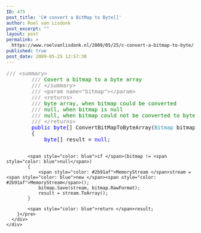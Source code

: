 ```yaml
---
ID: 475
post_title: 'C# convert a BitMap to Byte[]'
author: Roel van Lisdonk
post_excerpt: ""
layout: post
permalink: >
  https://www.roelvanlisdonk.nl/2009/05/25/c-convert-a-bitmap-to-byte/
published: true
post_date: 2009-05-25 12:57:30
---
```

<div class="padten">   <div class="ms-inputuserfield padfive seventyp">     <div>       <div class="ExternalClass427972A24B7F4B9399E1EDF659992FA1">         <pre class="code"><span style="color: gray">/// &lt;summary&gt;
        /// </span><span style="color: green">Covert a bitmap to a byte array
        </span><span style="color: gray">/// &lt;/summary&gt;
        /// &lt;param name=&quot;bitmap&quot;&gt;&lt;/param&gt;
        /// &lt;returns&gt;
        /// </span><span style="color: green">byte array, when bitmap could be converted
        </span><span style="color: gray">/// </span><span style="color: green">null, when bitmap is null
        </span><span style="color: gray">/// </span><span style="color: green">null, when bitmap could not be converted to byte array
        </span><span style="color: gray">/// &lt;/returns&gt;
        </span><span style="color: blue">public byte</span>[] ConvertBitMapToByteArray(<span style="color: #2b91af">Bitmap </span>bitmap)
        {
            <span style="color: blue">byte</span>[] result = <span style="color: blue">null</span>;

            <span style="color: blue">if </span>(bitmap != <span style="color: blue">null</span>)
            {
                <span style="color: #2b91af">MemoryStream </span>stream = <span style="color: blue">new </span><span style="color: #2b91af">MemoryStream</span>();
                bitmap.Save(stream, bitmap.RawFormat);
                result = stream.ToArray();
            }

            <span style="color: blue">return </span>result;
        }</pre>
      </div>
    </div>
  </div>
</div>